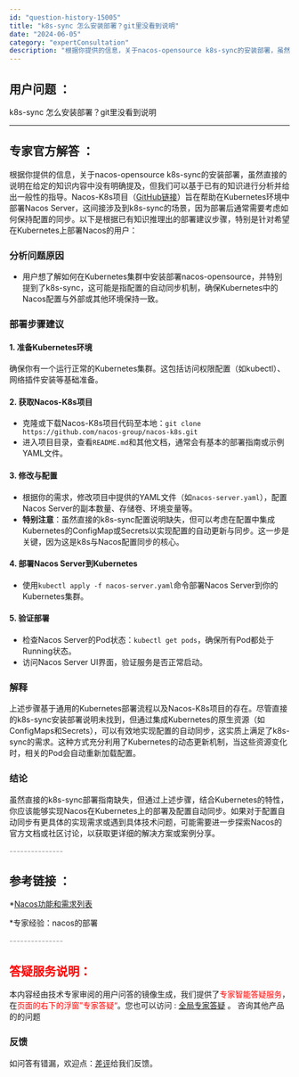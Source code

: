 ```yaml
---
id: "question-history-15005"
title: "k8s-sync 怎么安装部署？git里没看到说明"
date: "2024-06-05"
category: "expertConsultation"
description: "根据你提供的信息，关于nacos-opensource k8s-sync的安装部署，虽然直接的说明在给定的知识内容中没有明确提及，但我们可以基于已有的知识进行分析并给出一般性的指导。Nacos-K8s项目（[GitHub链接](https://github.com/nacos-group/nacos"
---
```


## 用户问题 ： 
 k8s-sync 怎么安装部署？git里没看到说明  

---------------
## 专家官方解答 ：

根据你提供的信息，关于nacos-opensource k8s-sync的安装部署，虽然直接的说明在给定的知识内容中没有明确提及，但我们可以基于已有的知识进行分析并给出一般性的指导。Nacos-K8s项目（[GitHub链接](https://github.com/nacos-group/nacos-k8s)）旨在帮助在Kubernetes环境中部署Nacos Server，这间接涉及到k8s-sync的场景，因为部署后通常需要考虑如何保持配置的同步。以下是根据已有知识推理出的部署建议步骤，特别是针对希望在Kubernetes上部署Nacos的用户：

### 分析问题原因
- 用户想了解如何在Kubernetes集群中安装部署nacos-opensource，并特别提到了k8s-sync，这可能是指配置的自动同步机制，确保Kubernetes中的Nacos配置与外部或其他环境保持一致。

### 部署步骤建议
#### 1. 准备Kubernetes环境
确保你有一个运行正常的Kubernetes集群。这包括访问权限配置（如kubectl）、网络插件安装等基础准备。

#### 2. 获取Nacos-K8s项目
- 克隆或下载Nacos-K8s项目代码至本地：`git clone https://github.com/nacos-group/nacos-k8s.git`
- 进入项目目录，查看`README.md`和其他文档，通常会有基本的部署指南或示例YAML文件。

#### 3. 修改与配置
- 根据你的需求，修改项目中提供的YAML文件（如`nacos-server.yaml`），配置Nacos Server的副本数量、存储卷、环境变量等。
- **特别注意**：虽然直接的k8s-sync配置说明缺失，但可以考虑在配置中集成Kubernetes的ConfigMap或Secrets以实现配置的自动更新与同步。这一步是关键，因为这是k8s与Nacos配置同步的核心。

#### 4. 部署Nacos Server到Kubernetes
- 使用`kubectl apply -f nacos-server.yaml`命令部署Nacos Server到你的Kubernetes集群。

#### 5. 验证部署
- 检查Nacos Server的Pod状态：`kubectl get pods`，确保所有Pod都处于Running状态。
- 访问Nacos Server UI界面，验证服务是否正常启动。

### 解释
上述步骤基于通用的Kubernetes部署流程以及Nacos-K8s项目的存在。尽管直接的k8s-sync安装部署说明未找到，但通过集成Kubernetes的原生资源（如ConfigMaps和Secrets），可以有效地实现配置的自动同步，这实质上满足了k8s-sync的需求。这种方式充分利用了Kubernetes的动态更新机制，当这些资源变化时，相关的Pod会自动重新加载配置。

### 结论
虽然直接的k8s-sync部署指南缺失，但通过上述步骤，结合Kubernetes的特性，你应该能够实现Nacos在Kubernetes上的部署及配置自动同步。如果对于配置自动同步有更具体的实现需求或遇到具体技术问题，可能需要进一步探索Nacos的官方文档或社区讨论，以获取更详细的解决方案或案例分享。


<font color="#949494">---------------</font> 


## 参考链接 ：

*[Nacos功能和需求列表](https://nacos.io/docs/latest/archive/feature-list)
 
 *专家经验：nacos的部署 


 <font color="#949494">---------------</font> 
 


## <font color="#FF0000">答疑服务说明：</font> 

本内容经由技术专家审阅的用户问答的镜像生成，我们提供了<font color="#FF0000">专家智能答疑服务</font>，在<font color="#FF0000">页面的右下的浮窗”专家答疑“</font>。您也可以访问 : [全局专家答疑](https://answer.opensource.alibaba.com/docs/intro) 。 咨询其他产品的的问题

### 反馈
如问答有错漏，欢迎点：[差评](https://ai.nacos.io/user/feedbackByEnhancerGradePOJOID?enhancerGradePOJOId=15058)给我们反馈。
